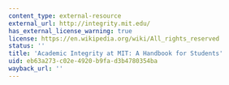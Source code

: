 ```yaml
---
content_type: external-resource
external_url: http://integrity.mit.edu/
has_external_license_warning: true
license: https://en.wikipedia.org/wiki/All_rights_reserved
status: ''
title: 'Academic Integrity at MIT: A Handbook for Students'
uid: eb63a273-c02e-4920-b9fa-d3b4780354ba
wayback_url: ''
---
```

